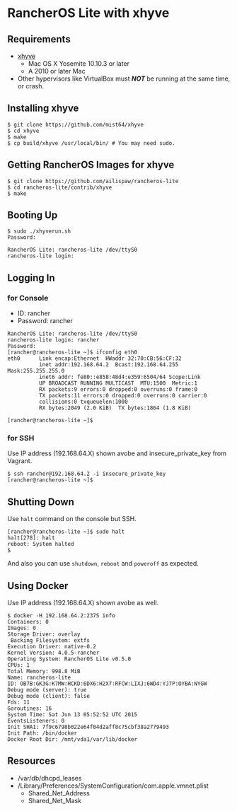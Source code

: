 # RancherOS Lite with xhyve

## Requirements

- [xhyve](https://github.com/mist64/xhyve)
	- Mac OS X Yosemite 10.10.3 or later
	- A 2010 or later Mac
- Other hypervisors like VirtualBox must ***NOT*** be running at the same time, or crash.

## Installing xhyve

```
$ git clone https://github.com/mist64/xhyve
$ cd xhyve
$ make
$ cp build/xhyve /usr/local/bin/ # You may need sudo.
```

## Getting RancherOS Images for xhyve

```
$ git clone https://github.com/ailispaw/rancheros-lite
$ cd rancheros-lite/contrib/xhyve
$ make
```

## Booting Up

```
$ sudo ./xhyverun.sh
Password:

RancherOS Lite: rancheros-lite /dev/ttyS0
rancheros-lite login: 
```

## Logging In

### for Console
- ID: rancher
- Password: rancher

```
RancherOS Lite: rancheros-lite /dev/ttyS0
rancheros-lite login: rancher
Password: 
[rancher@rancheros-lite ~]$ ifconfig eth0
eth0      Link encap:Ethernet  HWaddr 32:70:CB:56:CF:32
          inet addr:192.168.64.2  Bcast:192.168.64.255  Mask:255.255.255.0
          inet6 addr: fe80::e858:48d4:e359:6504/64 Scope:Link
          UP BROADCAST RUNNING MULTICAST  MTU:1500  Metric:1
          RX packets:9 errors:0 dropped:0 overruns:0 frame:0
          TX packets:11 errors:0 dropped:0 overruns:0 carrier:0
          collisions:0 txqueuelen:1000
          RX bytes:2049 (2.0 KiB)  TX bytes:1864 (1.8 KiB)

[rancher@rancheros-lite ~]$ 
```

### for SSH

Use IP address (192.168.64.X) shown avobe and insecure_private_key from Vagrant.

```
$ ssh rancher@192.168.64.2 -i insecure_private_key
[rancher@rancheros-lite ~]$ 
```

## Shutting Down

Use `halt` command on the console but SSH.

```
[rancher@rancheros-lite ~]$ sudo halt
halt[278]: halt
reboot: System halted
$ 
```

And also you can use `shutdown`, `reboot` and `poweroff` as expected.

## Using Docker

Use IP address (192.168.64.X) shown avobe as well.

```
$ docker -H 192.168.64.2:2375 info
Containers: 0
Images: 0
Storage Driver: overlay
 Backing Filesystem: extfs
Execution Driver: native-0.2
Kernel Version: 4.0.5-rancher
Operating System: RancherOS Lite v0.5.0
CPUs: 1
Total Memory: 998.8 MiB
Name: rancheros-lite
ID: OB7B:GK3G:K7MW:HCKD:6DX6:H2X7:RFCW:LIXJ:6WD4:YJ7P:OYBA:NYGW
Debug mode (server): true
Debug mode (client): false
Fds: 11
Goroutines: 16
System Time: Sat Jun 13 05:52:52 UTC 2015
EventsListeners: 0
Init SHA1: 7f9c6798b022e64f04d2aff8c75cbf38a2779493
Init Path: /bin/docker
Docker Root Dir: /mnt/vda1/var/lib/docker
```

## Resources

- /var/db/dhcpd_leases
- /Library/Preferences/SystemConfiguration/com.apple.vmnet.plist
  - Shared_Net_Address
  - Shared_Net_Mask
